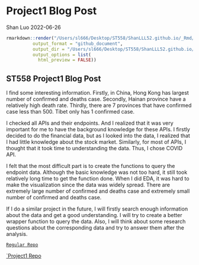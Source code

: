 Project1 Blog Post
================
Shan Luo
2022-06-26

``` r
rmarkdown::render("/Users/sl666/Desktop/ST558/ShanLLL52.github.io/_Rmd/2022-06-26-ST558ProjectBlog-post.Rmd", 
          output_format = "github_document", 
          output_dir = "/Users/sl666/Desktop/ST558/ShanLLL52.github.io/_posts",
          output_options = list(
            html_preview = FALSE))
```

## ST558 Project1 Blog Post

I find some interesting information. Firstly, in China, Hong Kong has
largest number of confirmed and deaths case. Secondly, Hainan province
have a relatively high death rate. Thirdly, there are 7 provinces that
have confirmed case less than 500. Tibet only has 1 confirmed case.

I checked all APIs and their endpoints. And I realized that it was very
important for me to have the background knowledge for these APIs. I
firstly decided to do the financial data, but as I looked into the data,
I realized that I had little knowledge about the stock market.
Similarly, for most of APIs, I thought that it took time to
understanding the data. Thus, I chose COVID API.

I felt that the most difficult part is to create the functions to query
the endpoint data. Although the basic knowledge was not too hard, it
still took relatively long time to get the function done. When I did
EDA, it was hard to make the visualization since the data was widely
spread. There are extremely large number of confirmed and deaths case
and extremely small number of confirmed and deaths case.

If I do a similar project in the future, I will firstly search enough
information about the data and get a good understanding. I will try to
create a better wrapper function to query the data. Also, I will think
about some research questions about the corresponding data and try to
answer them after the analysis.

[`Regular Repo`](https://github.com/ShanLLL52/ShanLLL52.github.io)

[\`Project1 Repo](https://github.com/ShanLLL52/ST558Project1)
